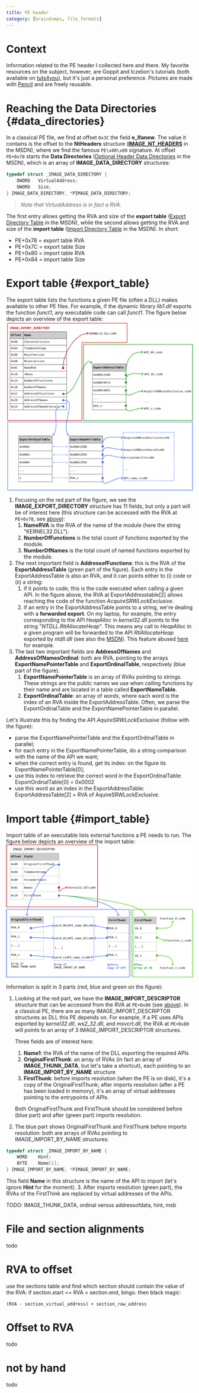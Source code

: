 ```yaml
---
title: PE header
category: [braindumps, file_formats]
---
```


# Context

Information related to the PE header I collected here and there. My favorite resources on the subject, however, are Goppit and Iczelion's tutorials (both available on [tuts4you](https://tuts4you.com/download/category/30/ "tuts4you")), but it's just a personal preference.
Pictures are made with [Pencil](https://pencil.evolus.vn) and are freely reusable.

# Reaching the Data Directories {#data_directories}

In a classical PE file, we find at offset `0x3C` the field **e\_lfanew**. The value it contains is the offset to the **NtHeaders** structure ([**IMAGE\_NT\_HEADERS**](https://docs.microsoft.com/en-us/windows/win32/api/winnt/ns-winnt-image_nt_headers32 "MSDN") in the MSDN), where we find the famous `PE\x00\x00` signature. At offset `PE+0x78` starts the **Data Directories** ([Optional Header Data Directories](https://docs.microsoft.com/en-us/windows/win32/debug/pe-format#optional-header-data-directories-image-only "MSDN") in the MSDN), which is an array of **IMAGE\_DATA\_DIRECTORY** structures:

```c
typedef struct _IMAGE_DATA_DIRECTORY {
    DWORD   VirtualAddress;
    DWORD   Size;
} IMAGE_DATA_DIRECTORY, *PIMAGE_DATA_DIRECTORY;
```
> _Note that VirtualAddress is in fact a RVA._

The first entry allows getting the RVA and size of the **export table** ([Export Directory Table](https://docs.microsoft.com/en-us/windows/win32/debug/pe-format#export-directory-table) in the MSDN), while the second allows getting the RVA and size of the **import table** ([Import Directory Table](https://docs.microsoft.com/en-us/windows/win32/debug/pe-format#import-directory-table) in the MSDN). In short:

* PE+0x78 = export table RVA
* PE+0x7C = export table Size
* PE+0x80 = import table RVA
* PE+0x84 = import table Size

# Export table {#export_table}

The export table lists the functions a given PE file (often a DLL) makes available to other PE files. For example, if the dynamic library _lib1.dll_ exports the function _funct1_, any executable code can call _funct1_. The figure below depicts an overview of the export table:
[![pe-export-table](/assets/cheatsheets/pe/resized_export_table.png)](/assets/cheatsheets/pe/export_table.png)

1. Focusing on the red part of the figure, we see the **IMAGE\_EXPORT\_DIRECTORY** structure has 11 fields, but only a part will be of interest here (this structure can be accessed with the RVA at `PE+0x78`, see [above](#data_directories)):
    1. **NameRVA** is the RVA of the name of the module (here the string "KERNEL32.DLL"). 
    2. **NumberOfFunctions** is the total count of functions exported by the module. 
    3. **NumberOfNames** is the total count of named functions exported by the module.
2. The next important field is **AddressofFunctions**: this is the RVA of the **ExportAddressTable** (green part of the figure). Each entry in the ExportAddressTable is also an RVA, and it can points either to (i) code or (ii) a string:
    1. if it points to code, this is the code executed when calling a given API. In the figure above, the RVA at ExportAddresstable[2] allows reaching the code of the function _AcquireSRWLockExclusive_.
    2. if an entry in the ExportAddressTable points to a string, we're dealing with a **forwarded export**. On my laptop, for example, the entry corresponding to the API _HeapAlloc_ in _kernel32.dll_ points to the string "_NTDLL.RtlAllocateHeap_". This means any call to _HeapAlloc_ in a given program will be forwarded to the API _RtlAllocateHeap_ exported by _ntdll.dll_ (see also the [MSDN](https://docs.microsoft.com/en-us/windows/win32/debug/pe-format#export-address-table)). This feature abused [here](/series/pma/pma-Lab01-01) for example.
3. The last two important fields are **AddressOfNames** and **AddressOfNamesOrdinal**: both are RVA, pointing to the arrays **ExportNamePointerTable** and **ExportOrdinalTable**, respectively (blue part of the figure).
    1. **ExportNamePointerTable** is an array of RVAs pointing to strings. These strings are the public names we use when calling functions by their name and are located in a table called **ExportNameTable**.
    2. **ExportOrdinalTable**: an array of _words_, where each word is the index of an RVA inside the ExportAddressTable. Often, we parse the ExportOrdinalTable and the ExportNamePointerTable in parallel.


Let's illustrate this by finding the API _AquireSRWLockExclusive_ (follow with the figure):
* parse the ExportNamePointerTable and the ExportOrdinalTable in parallel;
* for each entry in the ExportNamePointerTable, do a string comparison with the name of the API we want;
* when the correct entry is found, get its index: on the figure its ExportNamePointerTable[0];
* use this index to retrieve the correct word in the ExportOrdinalTable: ExportOrdinalTable[0] = 0x0002
* use this word as an index in the ExportAddressTable: ExportAddressTable[2] = RVA of AquireSRWLockExclusive.

# Import table {#import_table}

Import table of an executable lists external functions a PE needs to run. The figure below depicts an overview of the import table:
[![pe-import-table](/assets/cheatsheets/pe/resized_import_table.png)](/assets/cheatsheets/pe/import_table.png)

Information is split in 3 parts (red, blue and green on the figure):

1. Looking at the red part, we have the **IMAGE\_IMPORT\_DESCRIPTOR** structure that can be accessed from the RVA at `PE+0x80` (see [above](#data_directories)). In a classical PE, there are as many IMAGE\_IMPORT\_DESCRIPTOR structures as DLL this PE depends on. For example, if a PE uses APIs exported by _kernel32.dll_, _ws2\_32.dll_, and _msvcrt.dll_, the RVA at `PE+0x80` will points to an array of 3 IMAGE\_IMPORT\_DESCRIPTOR structures.

    Three fields are of interest here: 
    1. **Name1**: the RVA of the name of the DLL exporting the required APIs
    2. **OriginalFirstThunk**: an array of RVAs (in fact an array of **IMAGE\_THUNK\_DATA**, but let's take a shortcut), each pointing to an **IMAGE\_IMPORT\_BY\_NAME** structure
    3. **FirstThunk**: before imports resolution (when the PE is on disk), it's a copy of the OriginalFirstThunk; after imports resolution (after a PE has been loaded in memory), it's an array of virtual addresses pointing to the entrypoints of APIs.

    Both OriginalFirstThunk and FirstThunk should be considered before (blue part) and after (green part) imports resolution.
2. The blue part shows OriginalFirstThunk and FirstThunk before imports resolution: both are arrays of RVAs pointing to IMAGE\_IMPORT\_BY\_NAME structures: 
```c
typedef struct _IMAGE_IMPORT_BY_NAME {
    WORD    Hint;
    BYTE    Name[1];
} IMAGE_IMPORT_BY_NAME, *PIMAGE_IMPORT_BY_NAME;
```
This field **Name** in this structure is the name of the API to import (let's ignore **Hint** for the moment).
3. After imports resolution (green part), the RVAs of the FirstThink are replaced by virtual addresses of the APIs.


TODO: IMAGE\_THUNK\_DATA, ordinal versus addressofdata, hint, msb

# File and section alignments
todo

# RVA to offset

use the sections table and find which section should contain the value of the RVA:
if section.start <= RVA < section.end, bingo. then black magic:

```
(RVA - section_virtual_address) + section_raw_address
```

# Offset to RVA
todo

# not by hand
todo
